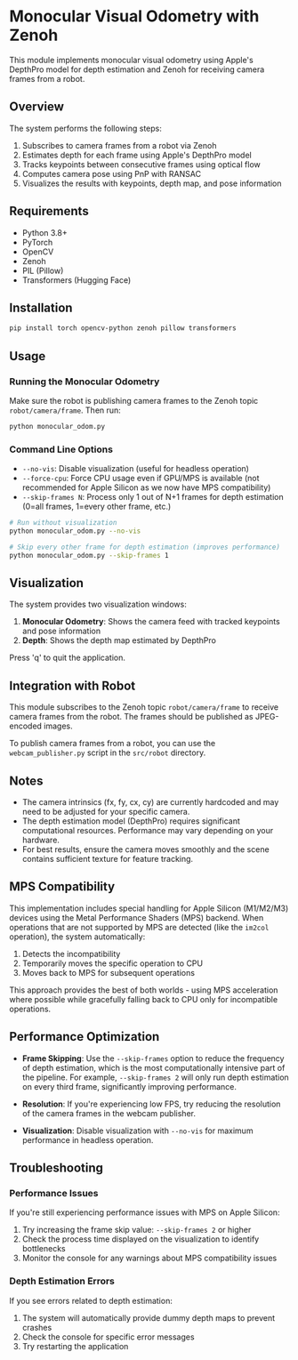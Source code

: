 # Monocular Visual Odometry with Zenoh

This module implements monocular visual odometry using Apple's DepthPro model for depth estimation and Zenoh for receiving camera frames from a robot.

## Overview

The system performs the following steps:
1. Subscribes to camera frames from a robot via Zenoh
2. Estimates depth for each frame using Apple's DepthPro model
3. Tracks keypoints between consecutive frames using optical flow
4. Computes camera pose using PnP with RANSAC
5. Visualizes the results with keypoints, depth map, and pose information

## Requirements

- Python 3.8+
- PyTorch
- OpenCV
- Zenoh
- PIL (Pillow)
- Transformers (Hugging Face)

## Installation

```bash
pip install torch opencv-python zenoh pillow transformers
```

## Usage

### Running the Monocular Odometry

Make sure the robot is publishing camera frames to the Zenoh topic `robot/camera/frame`. Then run:

```bash
python monocular_odom.py
```

### Command Line Options

- `--no-vis`: Disable visualization (useful for headless operation)
- `--force-cpu`: Force CPU usage even if GPU/MPS is available (not recommended for Apple Silicon as we now have MPS compatibility)
- `--skip-frames N`: Process only 1 out of N+1 frames for depth estimation (0=all frames, 1=every other frame, etc.)

```bash
# Run without visualization
python monocular_odom.py --no-vis

# Skip every other frame for depth estimation (improves performance)
python monocular_odom.py --skip-frames 1
```

## Visualization

The system provides two visualization windows:
1. **Monocular Odometry**: Shows the camera feed with tracked keypoints and pose information
2. **Depth**: Shows the depth map estimated by DepthPro

Press 'q' to quit the application.

## Integration with Robot

This module subscribes to the Zenoh topic `robot/camera/frame` to receive camera frames from the robot. The frames should be published as JPEG-encoded images.

To publish camera frames from a robot, you can use the `webcam_publisher.py` script in the `src/robot` directory.

## Notes

- The camera intrinsics (fx, fy, cx, cy) are currently hardcoded and may need to be adjusted for your specific camera.
- The depth estimation model (DepthPro) requires significant computational resources. Performance may vary depending on your hardware.
- For best results, ensure the camera moves smoothly and the scene contains sufficient texture for feature tracking.

## MPS Compatibility

This implementation includes special handling for Apple Silicon (M1/M2/M3) devices using the Metal Performance Shaders (MPS) backend. When operations that are not supported by MPS are detected (like the `im2col` operation), the system automatically:

1. Detects the incompatibility
2. Temporarily moves the specific operation to CPU
3. Moves back to MPS for subsequent operations

This approach provides the best of both worlds - using MPS acceleration where possible while gracefully falling back to CPU only for incompatible operations.

## Performance Optimization

- **Frame Skipping**: Use the `--skip-frames` option to reduce the frequency of depth estimation, which is the most computationally intensive part of the pipeline. For example, `--skip-frames 2` will only run depth estimation on every third frame, significantly improving performance.

- **Resolution**: If you're experiencing low FPS, try reducing the resolution of the camera frames in the webcam publisher.

- **Visualization**: Disable visualization with `--no-vis` for maximum performance in headless operation.

## Troubleshooting

### Performance Issues

If you're still experiencing performance issues with MPS on Apple Silicon:

1. Try increasing the frame skip value: `--skip-frames 2` or higher
2. Check the process time displayed on the visualization to identify bottlenecks
3. Monitor the console for any warnings about MPS compatibility issues

### Depth Estimation Errors

If you see errors related to depth estimation:

1. The system will automatically provide dummy depth maps to prevent crashes
2. Check the console for specific error messages
3. Try restarting the application 